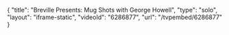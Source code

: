 {
    "title": "Breville Presents: Mug Shots with George Howell",
    "type": "solo",
    "layout": "iframe-static",
    "videoId": "6286877",
    "url": "\/tvpembed\/6286877"
}